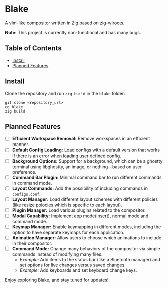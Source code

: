 # Blake

A vim-like compositor written in Zig based on zig-wlroots.

**Note:** This project is currently non-functional and has many bugs.

## Table of Contents
- [Install](#install)
- [Planned Features](#planned-features)

## Install

Clone the repository and run `zig build` in the `blake` folder:

```
git clone <repository_url>
cd blake
zig build
```
## Planned Features

- [ ] **Efficient Workspace Removal:** Remove workspaces in an efficient manner.
- [ ] **Default Config Loading:** Load configs with a default version that works if there is an error when loading user defined config.
- [ ] **Background Options:** Support for a background, which can be a ghostty terminal using libghostty, an image, or nothing—based on user preference.
- [ ] **Command Bar Plugin:** Minimal command bar to run different commands in command mode.
- [ ] **Layout Commands:** Add the possibility of including commands in `configs.conf`. 
- [ ] **Layout Manager:** Load different layout schemes with different policies (like resize polocies which is specific to each layout).
- [ ] **Plugin Manager:** Load various plugins related to the compositor.
- [ ] **Modal Capability:** Implement app mode(insert), normal mode and command mode.
- [ ] **Keymap Manager:** Enable keymapping in different modes, including the option to have separate keymaps for each application.
- [ ] **Animation Manager:** Allow users to choose which animations to include in their compositor.
- [ ] **Command Mode:** Change many behaviors of the compositor via simple commands instead of modifying many files.
  - *Example:* Add items to the status bar (like a Bluetooth manager) and set options for live changes versus saved changes.
  - *Example:* Add keyboards and set keyboard change keys.

Enjoy exploring Blake, and stay tuned for updates!
